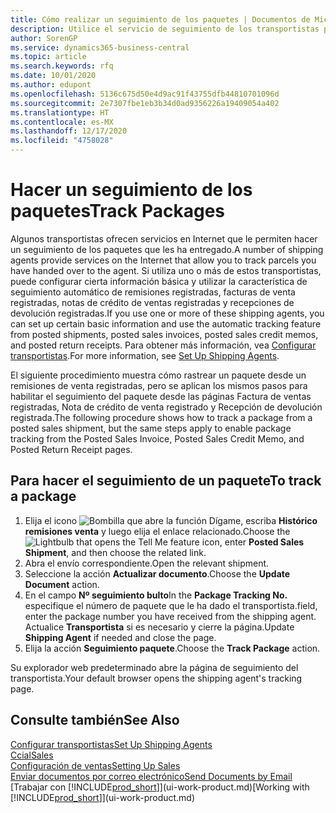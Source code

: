 ```yaml
---
title: Cómo realizar un seguimiento de los paquetes | Documentos de Microsoft
description: Utilice el servicio de seguimiento de los transportistas para ver el progreso de una entrega.
author: SorenGP
ms.service: dynamics365-business-central
ms.topic: article
ms.search.keywords: rfq
ms.date: 10/01/2020
ms.author: edupont
ms.openlocfilehash: 5136c675d50e4d9ac91f43755dfb44810701096d
ms.sourcegitcommit: 2e7307fbe1eb3b34d0ad9356226a19409054a402
ms.translationtype: HT
ms.contentlocale: es-MX
ms.lasthandoff: 12/17/2020
ms.locfileid: "4758028"
---
```

# <a name="track-packages"></a><span data-ttu-id="79a03-103">Hacer un seguimiento de los paquetes</span><span class="sxs-lookup"><span data-stu-id="79a03-103">Track Packages</span></span>

<span data-ttu-id="79a03-104">Algunos transportistas ofrecen servicios en Internet que le permiten hacer un seguimiento de los paquetes que les ha entregado.</span><span class="sxs-lookup"><span data-stu-id="79a03-104">A number of shipping agents provide services on the Internet that allow you to track parcels you have handed over to the agent.</span></span> <span data-ttu-id="79a03-105">Si utiliza uno o más de estos transportistas, puede configurar cierta información básica y utilizar la característica de seguimiento automático de remisiones registradas, facturas de venta registradas, notas de crédito de ventas registradas y recepciones de devolución registradas.</span><span class="sxs-lookup"><span data-stu-id="79a03-105">If you use one or more of these shipping agents, you can set up certain basic information and use the automatic tracking feature from posted shipments, posted sales invoices, posted sales credit memos, and posted return receipts.</span></span> <span data-ttu-id="79a03-106">Para obtener más información, vea [Configurar transportistas](sales-how-to-set-up-shipping-agents.md).</span><span class="sxs-lookup"><span data-stu-id="79a03-106">For more information, see [Set Up Shipping Agents](sales-how-to-set-up-shipping-agents.md).</span></span>  

<span data-ttu-id="79a03-107">El siguiente procedimiento muestra cómo rastrear un paquete desde un remisiones de venta registradas, pero se aplican los mismos pasos para habilitar el seguimiento del paquete desde las páginas Factura de ventas registradas, Nota de crédito de venta registrado y Recepción de devolución registrada.</span><span class="sxs-lookup"><span data-stu-id="79a03-107">The following procedure shows how to track a package from a posted sales shipment, but the same steps apply to enable package tracking from the Posted Sales Invoice, Posted Sales Credit Memo, and Posted Return Receipt pages.</span></span>  

## <a name="to-track-a-package"></a><span data-ttu-id="79a03-108">Para hacer el seguimiento de un paquete</span><span class="sxs-lookup"><span data-stu-id="79a03-108">To track a package</span></span>

1. <span data-ttu-id="79a03-109">Elija el icono ![Bombilla que abre la función Dígame](media/ui-search/search_small.png "Dígame qué desea hacer"), escriba **Histórico remisiones venta** y luego elija el enlace relacionado.</span><span class="sxs-lookup"><span data-stu-id="79a03-109">Choose the ![Lightbulb that opens the Tell Me feature](media/ui-search/search_small.png "Tell me what you want to do") icon, enter **Posted Sales Shipment**, and then choose the related link.</span></span>
2. <span data-ttu-id="79a03-110">Abra el envío correspondiente.</span><span class="sxs-lookup"><span data-stu-id="79a03-110">Open the relevant shipment.</span></span>
3. <span data-ttu-id="79a03-111">Seleccione la acción **Actualizar documento**.</span><span class="sxs-lookup"><span data-stu-id="79a03-111">Choose the **Update Document** action.</span></span>
4. <span data-ttu-id="79a03-112">En el campo **Nº seguimiento bulto**</span><span class="sxs-lookup"><span data-stu-id="79a03-112">In the **Package Tracking No.**</span></span> <span data-ttu-id="79a03-113">especifique el número de paquete que le ha dado el transportista.</span><span class="sxs-lookup"><span data-stu-id="79a03-113">field, enter the package number you have received from the shipping agent.</span></span> <span data-ttu-id="79a03-114">Actualice **Transportista** si es necesario y cierre la página.</span><span class="sxs-lookup"><span data-stu-id="79a03-114">Update **Shipping Agent** if needed and close the page.</span></span>
5. <span data-ttu-id="79a03-115">Elija la acción **Seguimiento paquete**.</span><span class="sxs-lookup"><span data-stu-id="79a03-115">Choose the **Track Package** action.</span></span>

<span data-ttu-id="79a03-116">Su explorador web predeterminado abre la página de seguimiento del transportista.</span><span class="sxs-lookup"><span data-stu-id="79a03-116">Your default browser opens the shipping agent's tracking page.</span></span>

## <a name="see-also"></a><span data-ttu-id="79a03-117">Consulte también</span><span class="sxs-lookup"><span data-stu-id="79a03-117">See Also</span></span>

[<span data-ttu-id="79a03-118">Configurar transportistas</span><span class="sxs-lookup"><span data-stu-id="79a03-118">Set Up Shipping Agents</span></span>](sales-how-to-set-up-shipping-agents.md)  
[<span data-ttu-id="79a03-119">Ccial</span><span class="sxs-lookup"><span data-stu-id="79a03-119">Sales</span></span>](sales-manage-sales.md)  
[<span data-ttu-id="79a03-120">Configuración de ventas</span><span class="sxs-lookup"><span data-stu-id="79a03-120">Setting Up Sales</span></span>](sales-setup-sales.md)  
[<span data-ttu-id="79a03-121">Enviar documentos por correo electrónico</span><span class="sxs-lookup"><span data-stu-id="79a03-121">Send Documents by Email</span></span>](ui-how-send-documents-email.md)  
<span data-ttu-id="79a03-122">[Trabajar con [!INCLUDE[prod_short](includes/prod_short.md)]](ui-work-product.md)</span><span class="sxs-lookup"><span data-stu-id="79a03-122">[Working with [!INCLUDE[prod_short](includes/prod_short.md)]](ui-work-product.md)</span></span>
